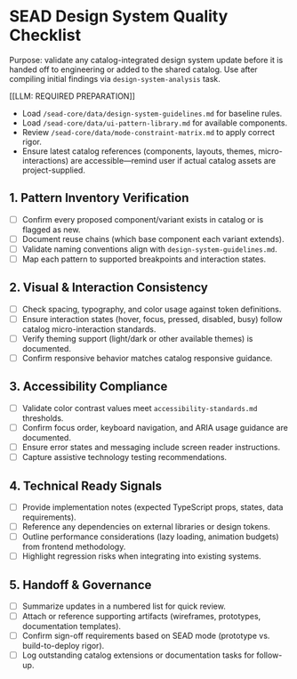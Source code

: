 <!-- Powered by SEAD-METHOD™ Core -->

# SEAD Design System Quality Checklist

Purpose: validate any catalog-integrated design system update before it is handed off to engineering or added to the shared catalog. Use after compiling initial findings via `design-system-analysis` task.

[[LLM: REQUIRED PREPARATION]]
- Load `/sead-core/data/design-system-guidelines.md` for baseline rules.
- Load `/sead-core/data/ui-pattern-library.md` for available components.
- Review `/sead-core/data/mode-constraint-matrix.md` to apply correct rigor.
- Ensure latest catalog references (components, layouts, themes, micro-interactions) are accessible—remind user if actual catalog assets are project-supplied.

## 1. Pattern Inventory Verification
- [ ] Confirm every proposed component/variant exists in catalog or is flagged as new.
- [ ] Document reuse chains (which base component each variant extends).
- [ ] Validate naming conventions align with `design-system-guidelines.md`.
- [ ] Map each pattern to supported breakpoints and interaction states.

## 2. Visual & Interaction Consistency
- [ ] Check spacing, typography, and color usage against token definitions.
- [ ] Ensure interaction states (hover, focus, pressed, disabled, busy) follow catalog micro-interaction standards.
- [ ] Verify theming support (light/dark or other available themes) is documented.
- [ ] Confirm responsive behavior matches catalog responsive guidance.

## 3. Accessibility Compliance
- [ ] Validate color contrast values meet `accessibility-standards.md` thresholds.
- [ ] Confirm focus order, keyboard navigation, and ARIA usage guidance are documented.
- [ ] Ensure error states and messaging include screen reader instructions.
- [ ] Capture assistive technology testing recommendations.

## 4. Technical Ready Signals
- [ ] Provide implementation notes (expected TypeScript props, states, data requirements).
- [ ] Reference any dependencies on external libraries or design tokens.
- [ ] Outline performance considerations (lazy loading, animation budgets) from frontend methodology.
- [ ] Highlight regression risks when integrating into existing systems.

## 5. Handoff & Governance
- [ ] Summarize updates in a numbered list for quick review.
- [ ] Attach or reference supporting artifacts (wireframes, prototypes, documentation templates).
- [ ] Confirm sign-off requirements based on SEAD mode (prototype vs. build-to-deploy rigor).
- [ ] Log outstanding catalog extensions or documentation tasks for follow-up.
